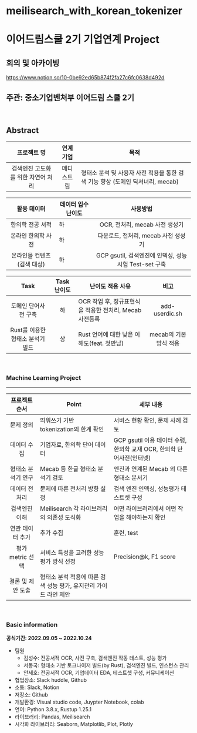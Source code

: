 # meilisearch_with_korean_tokenizer

# 이어드림스쿨 2기 기업연계 Project

## 회의 및 아카이빙 

https://www.notion.so/10-0be92ed65b874f2fa27c6fc0638d492d

## 주관: 중소기업벤처부 이어드림 스쿨 2기

<br>

## Abstract

| 프로젝트 명 | 연계 기업 | 목적 |
|:------------------:| :------: | ----- |
| 검색엔진 고도화를 위한 자연어 처리 | 메디스트림 | 형태소 분석 및 사용자 사전 적용을 통한 검색 기능 향상 (도메인 딕셔너리, mecab)|

| 활용 데이터 |     데이터 입수 난이도    |      사용방법     |
|:------------------:| ----- |:---------------:|
| 한의학 전공 서적| 하 | OCR, 전처리, mecab 사전 생성기 |
| 온라인 한의학 사전| 하 | 다운로드, 전처리, mecab 사전 생성기 |
| 온라인몰 컨텐츠(검색 대상) | 하 | GCP gsutil, 검색엔진에 인덱싱, 성능시험 Test-set 구축 |

|  Task  |  Task 난이도  |  난이도 적용 사유  |  비고 |
|:------:|:-----------:| --------------------------------------- |:---------------:|
| 도메인 단어사전 구축 | 하 | OCR 작업 후, 정규표현식을 적용한 전처리, Mecab 사전등록 | add-userdic.sh |
| Rust를 이용한 형태소 분석기 빌드 | 상 | Rust 언어에 대한 낮은 이해도(feat. 첫만남) | mecab의 기본 방식 적용 |


<br>

### Machine Learning Project 

---

|  프로젝트 순서 |     Point    | 세부 내용 |  
|:------------------:| -----|------|
| 문제 정의 | 띄워쓰기 기반 tokenization의 한계 확인 | 서비스 현황 확인, 문제 사례 검토 |
| 데이터 수집 | 기업자료, 한의학 단어 데이터 | GCP gsutil 이용 데이터 수령, 한의학 교재 OCR, 한의학 단어사전(인터넷) |
| 형태소 분석기 연구 | Mecab 등 한글 형태소 분석기 검토 | 엔진과 연계된 Mecab 외 다른 형태소 분서기 |
| 데이터 전처리 | 문제에 따른 전처리 방향 설정 | 검색 엔진 인덱싱, 성능평가 테스트셋 구성 |
| 검색엔진 이해 | Meilisearch 각 라이브러리의 의존성 도식화 | 어떤 라이브러리에서 어떤 작업을 해야하는지 확인 |
| 연관 데이터 추가|추가 수집 | 훈련, test |
| 평가 metric 선택 | 서비스 특성을 고려한 성능평가 방식 선정 | Precision@k, F1 score |   
| 결론 및 제안 도출 | 형태소 분석 적용에 따른 검색 성능 평가, 유지관리 가이드 라인 제안 | |

<br>

### Basic information

**공식기간: 2022.09.05 ~ 2022.10.24**


- 팀원
  - 김성수: 전공서적 OCR, 사전 구축, 검색엔진 작동 테스트, 성능 평가
  - 서동국: 형태소 기반 토크나이저 빌드(by Rust), 검색엔진 빌드, 인스턴스 관리
  - 안세호: 전공서적 OCR, 기업데이터 EDA, 테스트셋 구성, 커뮤니케이션
- 협업장소: Slack huddle, Github
- 소통: Slack, Notion
- 저장소: Github
- 개발환경: Visual studio code, Juypter Notebook, colab
- 언어: Python 3.8.x, Rustup 1.25.1 
- 라이브러리: Pandas, Meilisearch
- 시각화 라이브러리: Seaborn, Matplotlib, Plot, Plotly
